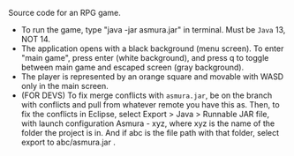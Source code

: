 Source code for an RPG game.
- To run the game, type "java -jar asmura.jar" in terminal. Must be `Java` 13, NOT 14.
- The application opens with a black background (menu screen). To enter "main game", press enter (white background), and press q to toggle between main game and escaped screen (gray background).
- The player is represented by an orange square and movable with WASD only in the main screen.
- (FOR DEVS) To fix merge conflicts with `asmura.jar`, be on the branch with conflicts and pull from whatever remote you have this as. Then, to fix the conflicts in Eclipse, select Export > Java > Runnable JAR file, with launch configuration Asmura - xyz, where xyz is the name of the folder the project is in. And if abc is the file path with that folder, select export to abc/asmura.jar .
